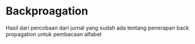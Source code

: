 # Backproagation
Hasil dari percobaan dari jurnal yang sudah ada tentang penerapan back propagation untuk pembacaan alfabet

